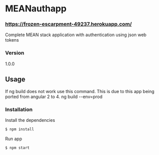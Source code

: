 # MEANauthapp

### https://frozen-escarpment-49237.herokuapp.com/

Complete MEAN stack application with authentication using json web tokens

### Version
1.0.0

## Usage
If ng build does not work use this command. This is due to this app being ported from angular 2 to 4. 
ng build --env=prod

### Installation

Install the dependencies

```sh
$ npm install
```
Run app

```sh
$ npm start
```
